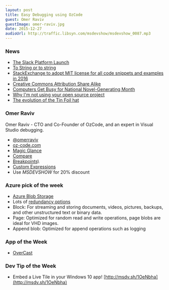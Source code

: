 ```yaml
---
layout: post
title: Easy Debugging using OzCode
guest: Omer Raviv
guestImage: omer-raviv.jpg
date: 2015-12-27
audioUrl: http://traffic.libsyn.com/msdevshow/msdevshow_0087.mp3
---
```


### News

 - [The Slack Platform Launch](http://slackhq.com/post/134878632730/launch-platform)
 - [To String or to string](http://haacked.com/archive/2015/12/16/to-string-or-not)
 - [StackExchange to adopt MIT license for all code snippets and examples in 2016](http://meta.stackexchange.com/questions/271080/the-mit-license-clarity-on-using-code-on-stack-overflow-and-stack-exchange)
  - [Creative Commons Attribution Share Alike](https://creativecommons.org/licenses/by-sa/2.0/)
 - [Computers Get Busy for National Novel-Generating Month](http://thenewstack.io/computers-get-busy-national-novel-generating-month/)
 - [Why I'm not using your open source project](https://www.nczonline.net/blog/2015/12/why-im-not-using-your-open-source-project/)
 - [The evolution of the Tin Foil hat](https://www.kickstarter.com/projects/shieldapparel/shield-the-world-s-first-signal-proof-headwear)

### Omer Raviv 

Omer Raviv - CTO and Co-Founder of OzCode, and an expert in Visual Studio debugging.

 - [@omerraviv](https://twitter.com/omerraviv)
 - [oz-code.com](http://www.oz-code.com/)
  - [Magic Glance](http://o.oz-code.com/features#simplify)
  - [Compare](http://o.oz-code.com/features#compare)
  - [Breakpoints](http://o.oz-code.com/features#breakpoints)\
  - [Custom Expressions](http://o.oz-code.com/features#custom)
 - Use *MSDEVSHOW* for 20% discount
 
### Azure pick of the week

 - [Azure Blob Storage](https://azure.microsoft.com/en-us/documentation/articles/storage-dotnet-how-to-use-blobs/)
  - Lots of [redundancy options](https://azure.microsoft.com/en-us/pricing/details/storage/)
  - Block: For streaming and storing documents, videos, pictures, backups, and other unstructured text or binary data.
  - Page: Optimized for random read and write operations, page blobs are ideal for VHD images.
  - Append blob: Optimized for append operations such as logging

### App of the Week

 - [OverCast](https://overcast.fm/)

### Dev Tip of the Week

 - Embed a Live Tile in your Windows 10 app! [http://msdv.sh/1OeNbha](http://msdv.sh/1OeNbha)
